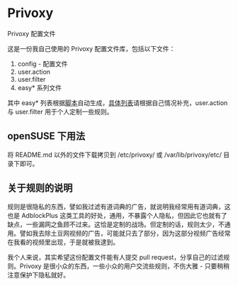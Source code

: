 Privoxy
=======

Privoxy 配置文件


这是一份我自己使用的 Privoxy 配置文件库，包括以下文件：

1. config - 配置文件
2. user.action 
3. user.filter
4. easy* 系列文件

其中 easy* 列表根据[脚本](http://andrwe.org/scripting/bash/privoxy-blocklist)自动生成，[具体列表](https://easylist.adblockplus.org/en/)请根据自己情况补充，user.action 与 user.filter 用于个人定制一些规则。

## openSUSE 下用法

将 README.md 以外的文件下载拷贝到 /etc/privoxy/ 或 /var/lib/privoxy/etc/ 目录下即可。

## 关于规则的说明

规则是很隐私的东西，譬如我过滤有道词典的广告，就说明我经常用有道词典，这也是 AdblockPlus 这类工具的好处，通用，不暴露个人隐私，但因此它也就有了缺点，一些漏网之鱼顾不过来。这恰是定制的战场。但定制的话，规则太少，不通用。譬如我去除土豆网视频的广告，可能就只去了部分，因为这部分视频广告经常在我看的视频里出现，于是就被我逮到。

我个人来说，其实希望这份配置文件能有人提交 pull request，分享自己的过滤规则。Privoxy 是很小众的东西，一些小众的用户交流些规则，不伤大雅 - 只要稍稍注意保护下隐私就好。
